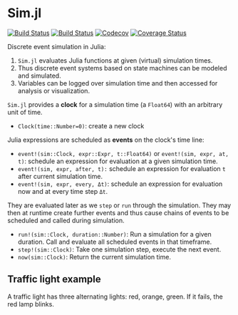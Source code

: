 # Sim.jl

[![Build Status](https://travis-ci.com/pbayer/Sim.jl.svg?branch=master)](https://travis-ci.com/pbayer/Sim.jl)
[![Build Status](https://ci.appveyor.com/api/projects/status/github/pbayer/Sim.jl?svg=true)](https://ci.appveyor.com/project/pbayer/Sim-jl)
[![Codecov](https://codecov.io/gh/pbayer/Sim.jl/branch/master/graph/badge.svg)](https://codecov.io/gh/pbayer/Sim.jl)
[![Coverage Status](https://coveralls.io/repos/github/pbayer/Sim.jl/badge.svg?branch=master)](https://coveralls.io/github/pbayer/Sim.jl?branch=master)

Discrete event simulation in Julia:

1. `Sim.jl` evaluates Julia functions at given (virtual) simulation times.
2. Thus discrete event systems based on state machines can be modeled and simulated.
3. Variables can be logged over simulation time and then accessed for
analysis or visualization.

`Sim.jl` provides a **clock** for a simulation time  (a `Float64`) with an arbitrary unit of time.

- `Clock(time::Number=0)`: create a new clock

Julia expressions are scheduled as **events** on the clock's time line:

- `event!(sim::Clock, expr::Expr, t::Float64)` or <nobr>`event!(sim, expr, at, t)`</nobr>: schedule an expression for evaluation at a given simulation time.
- `event!(sim, expr, after, t):` schedule an expression for evaluation `t` after current simulation time.
- `event!(sim, expr, every, Δt)`: schedule an expression for evaluation now and at every time step `Δt`.

They are evaluated later as we `step` or `run` through the simulation. They may then at runtime create further events and thus cause chains of events to be scheduled and called during simulation.

- `run!(sim::Clock, duration::Number)`: Run a simulation for a given duration. Call and evaluate all scheduled events in that timeframe.
- `step!(sim::Clock)`: Take one simulation step, execute the next event.
- `now(sim::Clock)`: Return the current simulation time.

## Traffic light example

A traffic light has three alternating lights: red, orange, green. If it fails, the red lamp blinks.

